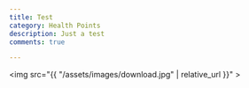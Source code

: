 ```yaml
---
title: Test
category: Health Points
description: Just a test
comments: true

---
```


<img src="{{ "/assets/images/download.jpg" | relative_url }}" >